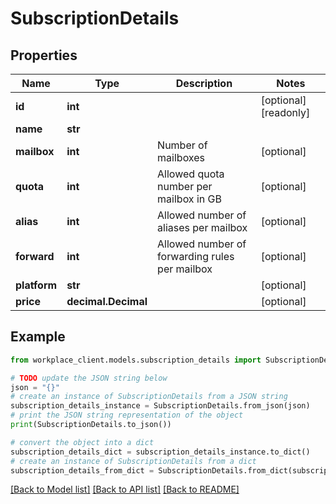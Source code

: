 # SubscriptionDetails


## Properties

Name | Type | Description | Notes
------------ | ------------- | ------------- | -------------
**id** | **int** |  | [optional] [readonly] 
**name** | **str** |  | 
**mailbox** | **int** | Number of mailboxes | [optional] 
**quota** | **int** | Allowed quota number per mailbox in GB | [optional] 
**alias** | **int** | Allowed number of aliases per mailbox | [optional] 
**forward** | **int** | Allowed number of forwarding rules per mailbox | [optional] 
**platform** | **str** |  | [optional] 
**price** | **decimal.Decimal** |  | [optional] 

## Example

```python
from workplace_client.models.subscription_details import SubscriptionDetails

# TODO update the JSON string below
json = "{}"
# create an instance of SubscriptionDetails from a JSON string
subscription_details_instance = SubscriptionDetails.from_json(json)
# print the JSON string representation of the object
print(SubscriptionDetails.to_json())

# convert the object into a dict
subscription_details_dict = subscription_details_instance.to_dict()
# create an instance of SubscriptionDetails from a dict
subscription_details_from_dict = SubscriptionDetails.from_dict(subscription_details_dict)
```
[[Back to Model list]](../README.md#documentation-for-models) [[Back to API list]](../README.md#documentation-for-api-endpoints) [[Back to README]](../README.md)



